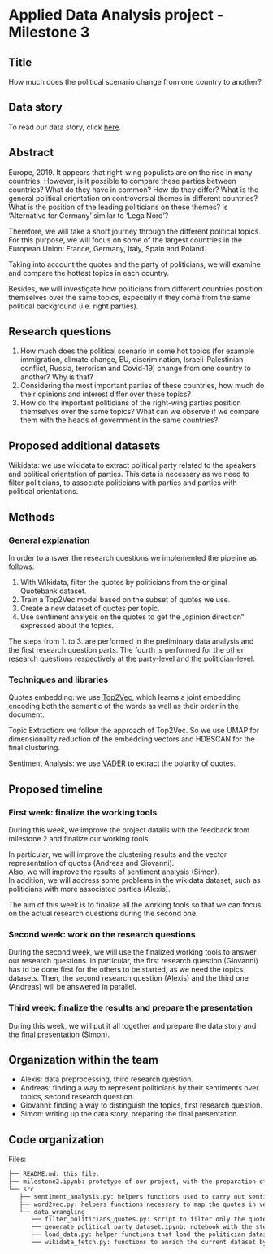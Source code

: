# Applied Data Analysis project - Milestone 3

## Title
How much does the political scenario change from one country to another?



## Data story
To read our data story, click <a href='https://simon01239.github.io/ada/'>here</a>.



## Abstract
Europe, 2019. It appears that right-wing populists are on the rise in many countries. However, is it possible to compare these parties between countries? What do they have in common? How do they differ? What is the general political orientation on controversial themes in different countries? What is the position of the leading politicians on these themes? Is ‘Alternative for Germany’ similar to ‘Lega Nord’? 

Therefore, we will take a short journey through the different political topics. For this purpose, we will focus on some of the largest countries in the European Union: France, Germany, Italy, Spain and Poland.

Taking into account the quotes and the party of politicians, we will examine and compare the hottest topics in each country.

Besides, we will investigate how politicians from different countries position themselves over the same topics, especially if they come from the same political background (i.e. right parties).



## Research questions 
1. How much does the political scenario in some hot topics (for example immigration, climate change, EU, discrimination, Israeli-Palestinian conflict, Russia, terrorism and Covid-19) change from one country to another? Why is that?
2. Considering the most important parties of these countries, how much do their opinions and interest differ over these topics?
3. How do the important politicians of the right-wing parties position themselves over the same topics? What can we observe if we compare them with the heads of government in the same countries?

## Proposed additional datasets
Wikidata: we use wikidata to extract political party related to the speakers and political orientation of parties. This data is necessary as we need to filter politicians, to associate politicians with parties and parties with political orientations. 



## Methods 

### General explanation

In order to answer the research questions we implemented the pipeline as follows:

1. With Wikidata, filter the quotes by politicians from the original Quotebank dataset.
2. Train a Top2Vec model based on the subset of quotes we use.
3. Create a new dataset of quotes per topic. 
4. Use sentiment analysis on the quotes to get the „opinion direction“ expressed about the topics.

The steps from 1. to 3. are performed in the preliminary data analysis and the first research question parts.
The fourth is performed for the other research questions respectively at the party-level and the politician-level.

### Techniques and libraries

Quotes embedding: we use <a href=''>Top2Vec</a>, which learns a joint embedding encoding both the semantic of the words as well as their order in the document. 

Topic Extraction: we follow the approach of Top2Vec. So we use UMAP for dimensionality reduction of the embedding vectors and HDBSCAN for the final clustering.

Sentiment Analysis: we use <a href='https://github.com/cjhutto/vaderSentiment'>VADER</a> to extract the polarity of quotes.



## Proposed timeline

### First week: finalize the working tools
During this week, we improve the project datails with the feedback from milestone 2 and finalize our working tools.

In particular, we will improve the clustering results and the vector representation of quotes (Andreas and Giovanni).<br>
Also, we will improve the results of sentiment analysis (Simon).<br>
In addition, we will address some problems in the wikidata dataset, such as politicians with more associated parties (Alexis).

The aim of this week is to finalize all the working tools so that we can focus on the actual research questions during the second one.

### Second week: work on the research questions
During the second week, we will use the finalized working tools to answer our research questions.
In particular, the first research question (Giovanni) has to be done first for the others to be started, as we need the topics datasets.
Then, the second research question (Alexis) and the third one (Andreas) will be answered in parallel.

### Third week: finalize the results and prepare the presentation
During this week, we will put it all together and prepare the data story and the final presentation (Simon).

## Organization within the team

- Alexis: data preprocessing, third research question.
- Andreas: finding a way to represent politicians by their sentiments over topics, second research question.
- Giovanni: finding a way to distinguish the topics, first research question.
- Simon: writing up the data story, preparing the final presentation.

## Code organization 
Files:
```markdown
├── README.md: this file.
├── milestone2.ipynb: prototype of our project, with the preparation of the politicians dataset, the clustering and the sentiment analysis.
└── src
   ├── sentiment_analysis.py: helpers functions used to carry out sentiment anaylsis.
   ├── word2vec.py: helpers functions necessary to map the quotes in vector representation.
   └── data_wrangling
      ├── filter_politicians_quotes.py: script to filter only the quotes from the politicians.
      ├── generate_political_party_dataset.ipynb: notebook with the steps to generate the political party dataset.
      ├── load_data.py: helper functions that load the politician dataset given some filters.
      └── wikidata_fetch.py: functions to enrich the current dataset by pullin extra information about the speakers from the wikidata.
```
